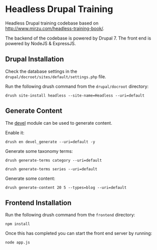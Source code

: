 # Headless Drupal Training

Headless Drupal training codebase based on http://www.mirzu.com/headless-training-book/.

The backend of the codebase is powered by Drupal 7. The front end is powered by NodeJS & ExpressJS.

## Drupal Installation

Check the database settings in the `drupal/docroot/sites/default/settings.php` file.

Run the following drush command from the `drupal/docroot` directory:

```
drush site-install headless --site-name=Headless --uri=default
```

## Generate Content

The [devel](https://www.drupal.org/project/devel) module can be used to generate content.

Enable it:

```
drush en devel_generate --uri=default -y
```

Generate some taxonomy terms:

```
drush generate-terms category --uri=default
```

```
drush generate-terms series --uri=default
```

Generate some content:

```
drush generate-content 20 5 --types=blog --uri=default
```

## Frontend Installation

Run the following drush command from the `frontend` directory:

```
npm install
```

Once this has completed you can start the front end server by running:

```
node app.js
```
